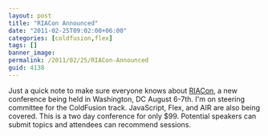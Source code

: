 ```yaml
---
layout: post
title: "RIACon Announced"
date: "2011-02-25T09:02:00+06:00"
categories: [coldfusion,flex]
tags: []
banner_image: 
permalink: /2011/02/25/RIACon-Announced
guid: 4138
---
```


Just a quick note to make sure everyone knows about <a href="http://www.riacon.com/">RIACon</a>, a new conference being held in Washington, DC August 6-7th. I'm on steering committee for the ColdFusion track. JavaScript, Flex, and AIR are also being covered. This is a two day conference for only $99. Potential speakers can submit topics and attendees can recommend sessions.